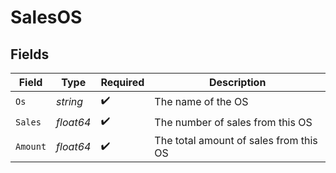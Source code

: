 # SalesOS


## Fields

| Field                                  | Type                                   | Required                               | Description                            |
| -------------------------------------- | -------------------------------------- | -------------------------------------- | -------------------------------------- |
| `Os`                                   | *string*                               | :heavy_check_mark:                     | The name of the OS                     |
| `Sales`                                | *float64*                              | :heavy_check_mark:                     | The number of sales from this OS       |
| `Amount`                               | *float64*                              | :heavy_check_mark:                     | The total amount of sales from this OS |